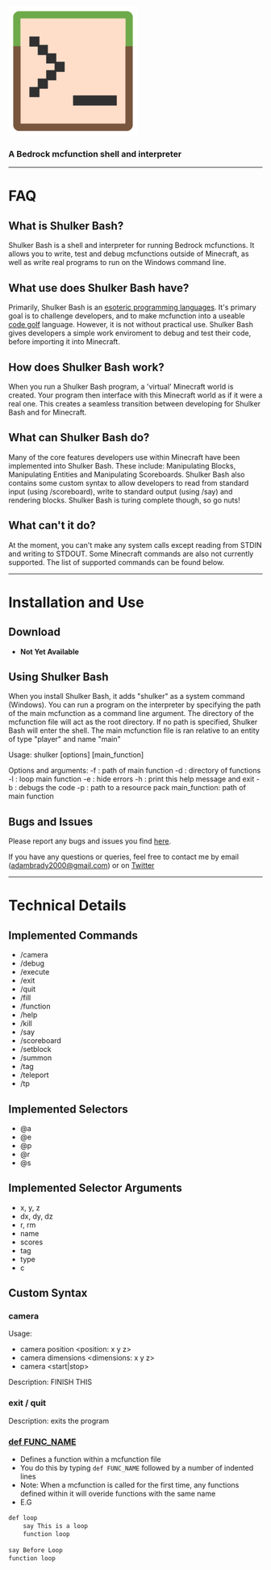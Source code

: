 ![Logo](icon.png "Logo")
### A Bedrock mcfunction shell and interpreter

***
# FAQ
## What is Shulker Bash?
Shulker Bash is a shell and interpreter for running Bedrock mcfunctions. It allows you to write, test and debug mcfunctions outside of Minecraft, as well as write real programs to run on the Windows command line.

## What use does Shulker Bash have?
Primarily, Shulker Bash is an [esoteric programming languages](https://en.wikipedia.org/wiki/Esoteric_programming_language). It's primary goal is to challenge developers, and to make mcfunction into a useable [code golf](https://en.wikipedia.org/wiki/Code_golf) language. However, it is not without practical use. Shulker Bash gives developers a simple work enviroment to debug and test their code, before importing it into Minecraft.

## How does Shulker Bash work?
When you run a Shulker Bash program, a 'virtual' Minecraft world is created. Your program then interface with this Minecraft world as if it were a real one. This creates a seamless transition between developing for Shulker Bash and for Minecraft.

## What can Shulker Bash do?
Many of the core features developers use within Minecraft have been implemented into Shulker Bash. These include: Manipulating Blocks, Manipulating Entities and Manipulating Scoreboards. Shulker Bash also contains some custom syntax to allow developers to read from standard input (using /scoreboard), write to standard output (using /say) and rendering blocks. Shulker Bash is turing complete though, so go nuts!

## What can't it do?
At the moment, you can't make any system calls except reading from STDIN and writing to STDOUT. Some Minecraft commands are also not currently supported. The list of supported commands can be found below.

***
# Installation and Use
## Download 
- **Not Yet Available**

## Using Shulker Bash
When you install Shulker Bash, it adds "shulker" as a system command (Windows).
You can run a program on the interpreter by specifying the path of the main mcfunction as a command line argument. The directory of the mcfunction file will act as the root directory. If no path is specified, Shulker Bash will enter the shell.
The main mcfunction file is ran relative to an entity of type "player" and name "main" 

Usage: shulker [options] [main_function]

Options and arguments:
  -f  : path of main function
  -d  : directory of functions
  -l  : loop main function
  -e  : hide errors
  -h  : print this help message and exit
  -b  : debugs the code
  -p  : path to a resource pack
  main_function: path of main function
 
## Bugs and Issues
Please report any bugs and issues you find [here](https://github.com/byAdam/ShulkerBash/issues). 

If you have any questions or queries, feel free to contact me by email (adambrady2000@gmail.com) or on [Twitter](https://twitter.com/byAdamNet)
***
# Technical Details
## Implemented Commands
 - /camera
 - /debug
 - /execute
 - /exit
 - /quit
 - /fill
 - /function
 - /help
 - /kill
 - /say
 - /scoreboard
 - /setblock
 - /summon
 - /tag
 - /teleport
 - /tp

## Implemented Selectors
- @a
- @e
- @p
- @r
- @s

## Implemented Selector Arguments
 - x, y, z
 - dx, dy, dz
 - r, rm
 - name
 - scores
 - tag
 - type
 - c

## Custom Syntax

### camera
Usage:
- camera position <position: x y z>
- camera dimensions <dimensions: x y z>
- camera <start|stop>

Description: FINISH THIS

### exit / quit
Description: exits the program

### [def FUNC_NAME](#defining-function)
- Defines a function within a mcfunction file
- You do this by typing `def FUNC_NAME` followed by a number of indented lines
- Note: When a mcfunction is called for the first time, any functions defined within it will overide functions with the same name
- E.G
```
def loop
    say This is a loop
    function loop

say Before Loop
function loop
```

